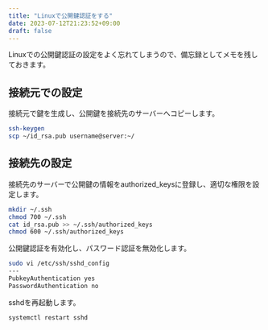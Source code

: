 ```yaml
---
title: "Linuxで公開鍵認証をする"
date: 2023-07-12T21:23:52+09:00
draft: false
---
```


Linuxでの公開鍵認証の設定をよく忘れてしまうので、備忘録としてメモを残しておきます。

## 接続元での設定

接続元で鍵を生成し、公開鍵を接続先のサーバーへコピーします。

```sh
ssh-keygen
scp ~/id_rsa.pub username@server:~/
```

## 接続先の設定

接続先のサーバーで公開鍵の情報をauthorized_keysに登録し、適切な権限を設定します。

```sh
mkdir ~/.ssh
chmod 700 ~/.ssh
cat id_rsa.pub >> ~/.ssh/authorized_keys
chmod 600 ~/.ssh/authorized_keys
 ```

公開鍵認証を有効化し、パスワード認証を無効化します。

```sh
sudo vi /etc/ssh/sshd_config
---
PubkeyAuthentication yes
PasswordAuthentication no
```

sshdを再起動します。

```sh
systemctl restart sshd
```
